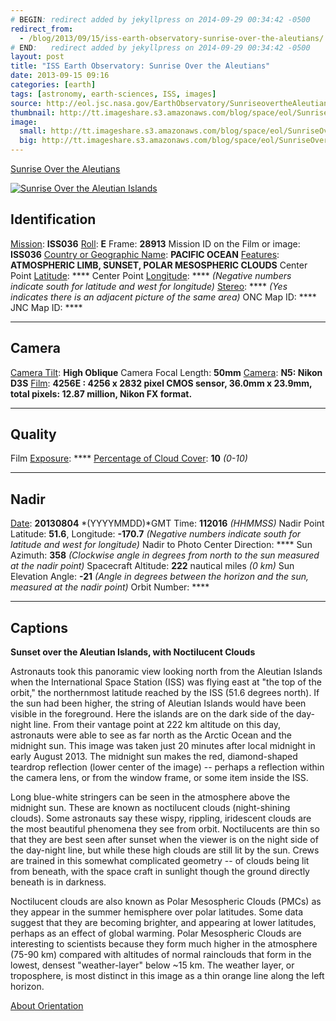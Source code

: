 ```yaml
---
# BEGIN: redirect added by jekyllpress on 2014-09-29 00:34:42 -0500
redirect_from:
  - /blog/2013/09/15/iss-earth-observatory-sunrise-over-the-aleutians/
# END:   redirect added by jekyllpress on 2014-09-29 00:34:42 -0500
layout: post
title: "ISS Earth Observatory: Sunrise Over the Aleutians"
date: 2013-09-15 09:16
categories: [earth]
tags: [astronomy, earth-sciences, ISS, images]
source: http://eol.jsc.nasa.gov/EarthObservatory/SunriseovertheAleutianIslandsNoctilucentClouds.htm
thumbnail: http://tt.imageshare.s3.amazonaws.com/blog/space/eol/SunriseOverTheAleutions/thumbs/ISS036-E-28913.gif
image:
  small: http://tt.imageshare.s3.amazonaws.com/blog/space/eol/SunriseOverTheAleutions/ISS036-E-28913.jpg
  big: http://tt.imageshare.s3.amazonaws.com/blog/space/eol/SunriseOverTheAleutions/ISS036-E-28913-large.jpg
---
```


[Sunrise Over the Aleutians](http://eol.jsc.nasa.gov/EarthObservatory/SunriseovertheAleutianIslandsNoctilucentClouds.htm "Sunrise Over the Aleutian Islands") 

[![Sunrise Over the Aleutian Islands](/images/SunsetOverAleutians/ISS036-E-28913.jpg "Sunrise Over the Aleutian Islands") ](http://eol.jsc.nasa.gov/EarthObservatory/SunriseovertheAleutianIslandsNoctilucentClouds.htm "Sunrise Over the Aleutian Islands") 

Identification
--------------

[Mission](http://eol.jsc.nasa.gov/sseop/MissionList.htm): **ISS036**
[Roll](http://eol.jsc.nasa.gov/sseop/metadata/roll.htm): **E** Frame:
**28913** Mission ID on the Film or image: **ISS036**
[Country or Geographic Name](http://eol.jsc.nasa.gov/sseop/metadata/geon.htm):
**PACIFIC OCEAN**
[Features](http://eol.jsc.nasa.gov/sseop/metadata/feat.htm):
**ATMOSPHERIC LIMB, SUNSET, POLAR MESOSPHERIC CLOUDS** Center Point
[Latitude](http://eol.jsc.nasa.gov/sseop/metadata/LatLon.htm): ****
Center Point
[Longitude](http://eol.jsc.nasa.gov/sseop/metadata/LatLon.htm): ****
*(Negative numbers indicate south for latitude and west for
longitude)* [Stereo](http://eol.jsc.nasa.gov/sseop/metadata/steo.htm):
**** *(Yes indicates there is an adjacent picture of the same area)*
ONC Map ID: **** JNC Map ID: ****

------------------------------------------------------------------------

Camera
------

[Camera Tilt](http://eol.jsc.nasa.gov/sseop/metadata/tilt.htm): **High
Oblique** Camera Focal Length: **50mm**
[Camera](http://eol.jsc.nasa.gov/sseop/metadata/camera.htm): **N5:
Nikon D3S** [Film](http://eol.jsc.nasa.gov/sseop/FilmTypeDesc.htm):
**4256E : 4256 x 2832 pixel CMOS sensor, 36.0mm x 23.9mm, total
pixels: 12.87 million, Nikon FX format.**

------------------------------------------------------------------------

Quality
-------

Film [Exposure](http://eol.jsc.nasa.gov/sseop/metadata/expo.htm): ****
[Percentage of Cloud Cover](http://eol.jsc.nasa.gov/sseop/metadata/cldp.htm):
**10** *(0-10)*

------------------------------------------------------------------------

Nadir
-----

[Date](http://eol.jsc.nasa.gov/sseop/metadata/pdate.htm): **20130804**
*(YYYYMMDD)*GMT Time: **112016** *(HHMMSS)* Nadir Point Latitude:
**51.6**, Longitude: **-170.7** *(Negative numbers indicate south for
latitude and west for longitude)* Nadir to Photo Center Direction:
**** Sun Azimuth: **358** *(Clockwise angle in degrees from north to
the sun measured at the nadir point)* Spacecraft Altitude: **222**
nautical miles *(0 km)* Sun Elevation Angle: **-21** *(Angle in
degrees between the horizon and the sun, measured at the nadir point)*
Orbit Number: ****

------------------------------------------------------------------------

Captions
--------

**Sunset over the Aleutian Islands, with Noctilucent Clouds**

Astronauts took this panoramic view looking north from the Aleutian
Islands when the International Space Station (ISS) was flying east at
"the top of the orbit," the northernmost latitude reached by the ISS
(51.6 degrees north). If the sun had been higher, the string of Aleutian
Islands would have been visible in the foreground. Here the islands are
on the dark side of the day-night line. From their vantage point at 222
km altitude on this day, astronauts were able to see as far north as the
Arctic Ocean and the midnight sun. This image was taken just 20 minutes
after local midnight in early August 2013. The midnight sun makes the
red, diamond-shaped teardrop reflection (lower center of the image) --
perhaps a reflection within the camera lens, or from the window frame,
or some item inside the ISS.

Long blue-white stringers can be seen in the atmosphere above the
midnight sun. These are known as noctilucent clouds (night-shining
clouds). Some astronauts say these wispy, rippling, iridescent clouds
are the most beautiful phenomena they see from orbit. Noctilucents are
thin so that they are best seen after sunset when the viewer is on the
night side of the day-night line, but while these high clouds are still
lit by the sun. Crews are trained in this somewhat complicated
geometry -- of clouds being lit from beneath, with the space craft in
sunlight though the ground directly beneath is in darkness.

Noctilucent clouds are also known as Polar Mesospheric Clouds (PMCs) as
they appear in the summer hemisphere over polar latitudes. Some data
suggest that they are becoming brighter, and appearing at lower
latitudes, perhaps as an effect of global warming. Polar Mesospheric
Clouds are interesting to scientists because they form much higher in
the atmosphere (75-90 km) compared with altitudes of normal rainclouds
that form in the lowest, densest "weather-layer" below \~15 km. The
weather layer, or troposphere, is most distinct in this image as a thin
orange line along the left horizon.

[About Orientation](http://eol.jsc.nasa.gov/sseop/AboutOrientation.htm)

